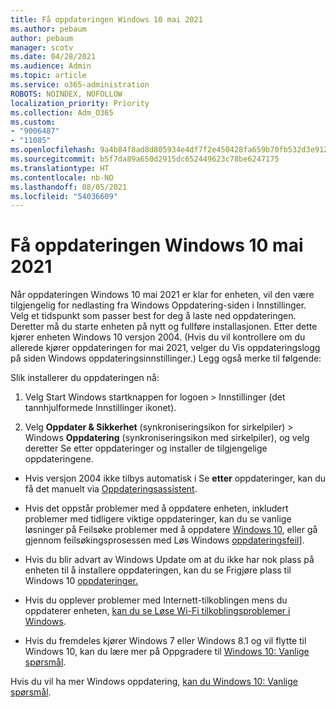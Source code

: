 ```yaml
---
title: Få oppdateringen Windows 10 mai 2021
ms.author: pebaum
author: pebaum
manager: scotv
ms.date: 04/28/2021
ms.audience: Admin
ms.topic: article
ms.service: o365-administration
ROBOTS: NOINDEX, NOFOLLOW
localization_priority: Priority
ms.collection: Adm_O365
ms.custom:
- "9006487"
- "11085"
ms.openlocfilehash: 9a4b84f8ad8d805934e4df7f2e450428fa659b70fb532d3e912c5fd9e422f66e
ms.sourcegitcommit: b5f7da89a650d2915dc652449623c78be6247175
ms.translationtype: HT
ms.contentlocale: nb-NO
ms.lasthandoff: 08/05/2021
ms.locfileid: "54036609"
---
```

# <a name="get-the-windows-10-may-2021-update"></a>Få oppdateringen Windows 10 mai 2021

Når oppdateringen Windows 10 mai 2021 er klar for enheten, vil den være tilgjengelig for nedlasting fra Windows Oppdatering-siden i Innstillinger. Velg et tidspunkt som passer best for deg å laste ned oppdateringen. Deretter må du starte enheten på nytt og fullføre installasjonen. Etter dette kjører enheten Windows 10 versjon 2004. (Hvis du vil kontrollere om du allerede kjører oppdateringen  for mai 2021, velger du Vis oppdateringslogg på siden Windows oppdateringsinnstillinger.) Legg også merke til følgende:  

Slik installerer du oppdateringen nå:

1. Velg Start Windows startknappen for logoen > Innstillinger (det tannhjulformede Innstillinger ikonet).

1. Velg **Oppdater & Sikkerhet** (synkroniseringsikon for sirkelpiler) > Windows **Oppdatering** (synkroniseringsikon med  sirkelpiler), og velg deretter Se etter oppdateringer og installer de tilgjengelige oppdateringene. 

- Hvis versjon 2004 ikke tilbys automatisk i Se **etter** oppdateringer, kan du få det manuelt via [Oppdateringsassistent](https://www.microsoft.com/software-download/windows10).

- Hvis det oppstår problemer med å oppdatere enheten, inkludert problemer med tidligere viktige oppdateringer, kan du se vanlige løsninger på Feilsøke problemer med å oppdatere [Windows 10](https://support.microsoft.com/windows/troubleshoot-problems-updating-windows-10-188c2b0f-10a7-d72f-65b8-32d177eb136c), eller gå gjennom feilsøkingsprosessen med Løs Windows [oppdateringsfeil](https://support.microsoft.com/sbs/windows/fix-windows-update-errors-18b693b5-7818-5825-8a7e-2a4a37d6d787)].

- Hvis du blir advart av Windows Update om at du ikke har nok plass på enheten til å installere oppdateringen, kan du se Frigjøre plass til Windows 10 [oppdateringer.](https://support.microsoft.com/help/4013876)

- Hvis du opplever problemer med Internett-tilkoblingen mens du oppdaterer enheten, [kan du se Løse Wi-Fi tilkoblingsproblemer i Windows](https://support.microsoft.com/windows/fix-wi-fi-connection-issues-in-windows-9424a1f7-6a3b-65a6-4d78-7f07eee84d2c).

- Hvis du fremdeles kjører Windows 7 eller Windows 8.1 og vil flytte til Windows 10, kan du lære mer på Oppgradere til [Windows 10: Vanlige spørsmål](https://support.microsoft.com/windows/upgrade-to-windows-10-faq-cce52341-7943-594e-72ce-e1cf00382445).

Hvis du vil ha mer Windows oppdatering, [kan du Windows 10: Vanlige spørsmål](https://support.microsoft.com/windows/windows-update-faq-8a903416-6f45-0718-f5c7-375e92dddeb2).



